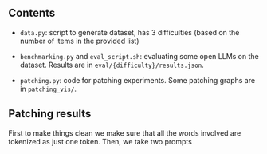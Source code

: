 ## Contents

- `data.py`: script to generate dataset, has 3 difficulties (based on the number of items in the provided list)

- `benchmarking.py` and `eval_script.sh`: evaluating some open LLMs on the dataset. Results are in `eval/{difficulty}/results.json`.

- `patching.py`: code for patching experiments. Some patching graphs are in `patching_vis/`.

## Patching results

First to make things clean we make sure that all the words involved are tokenized as just one token. Then, we take two prompts 

